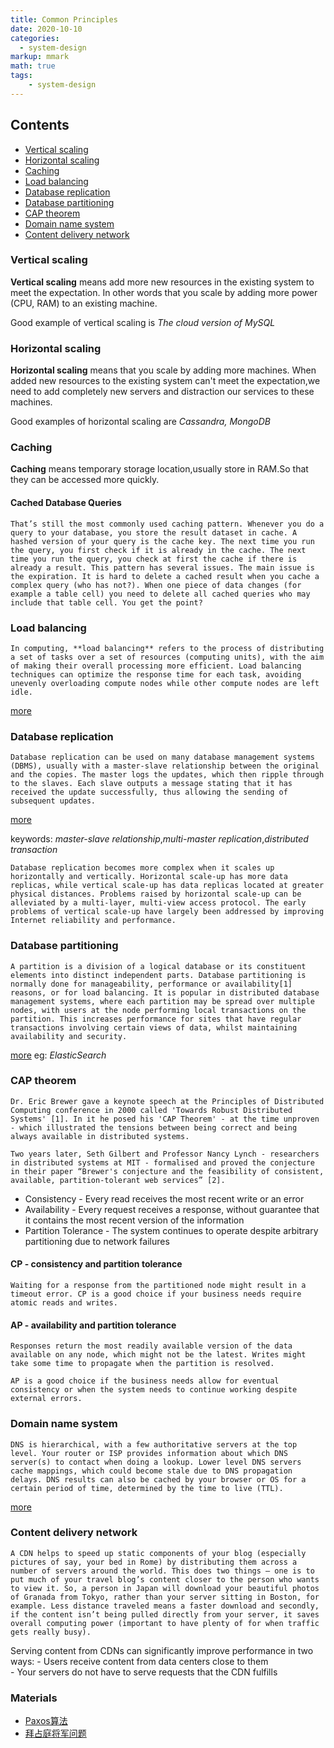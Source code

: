 ```yaml
---
title: Common Principles
date: 2020-10-10
categories:
  - system-design
markup: mmark
math: true
tags:
    - system-design
---
```


## Contents
 * [Vertical scaling](#vertical-scaling)
 * [Horizontal scaling](#horizontal-scaling)
 * [Caching](#caching)
 * [Load balancing](#load-balancing)
 * [Database replication](#database-replication)
 * [Database partitioning](#database-partitioning)
 * [CAP theorem](#cap-theorem)
 * [Domain name system](#domain-name-system)
 * [Content delivery network](#content-delivery-network)

### Vertical scaling

**Vertical scaling** means add more new resources in the existing system to meet the expectation.
In other words that you scale by adding more power (CPU, RAM) to an existing machine.

Good example of vertical scaling is *The cloud version of MySQL*

### Horizontal scaling

**Horizontal scaling** means that you scale by adding more machines.
When added new resources to the existing system can't meet the expectation,we need to add completely new servers 
and distraction our services to these machines.

Good examples of horizontal scaling are *Cassandra, MongoDB*

### Caching

**Caching** means temporary storage location,usually store in RAM.So that they can be accessed more quickly.  

#### Cached Database Queries

    That’s still the most commonly used caching pattern. Whenever you do a query to your database, you store the result dataset in cache. A hashed version of your query is the cache key. The next time you run the query, you first check if it is already in the cache. The next time you run the query, you check at first the cache if there is already a result. This pattern has several issues. The main issue is the expiration. It is hard to delete a cached result when you cache a complex query (who has not?). When one piece of data changes (for example a table cell) you need to delete all cached queries who may include that table cell. You get the point?

### Load balancing

    In computing, **load balancing** refers to the process of distributing a set of tasks over a set of resources (computing units), with the aim of making their overall processing more efficient. Load balancing techniques can optimize the response time for each task, avoiding unevenly overloading compute nodes while other compute nodes are left idle.

[more](https://en.wikipedia.org/wiki/Load_balancing_(computing))

### Database replication

    Database replication can be used on many database management systems (DBMS), usually with a master-slave relationship between the original and the copies. The master logs the updates, which then ripple through to the slaves. Each slave outputs a message stating that it has received the update successfully, thus allowing the sending of subsequent updates.
    
[more](https://en.wikipedia.org/wiki/Replication_(computing)#DATABASE)

keywords: *master-slave relationship*,*multi-master replication*,*distributed transaction*

    Database replication becomes more complex when it scales up horizontally and vertically. Horizontal scale-up has more data replicas, while vertical scale-up has data replicas located at greater physical distances. Problems raised by horizontal scale-up can be alleviated by a multi-layer, multi-view access protocol. The early problems of vertical scale-up have largely been addressed by improving Internet reliability and performance.

### Database partitioning
      
    A partition is a division of a logical database or its constituent elements into distinct independent parts. Database partitioning is normally done for manageability, performance or availability[1] reasons, or for load balancing. It is popular in distributed database management systems, where each partition may be spread over multiple nodes, with users at the node performing local transactions on the partition. This increases performance for sites that have regular transactions involving certain views of data, whilst maintaining availability and security.
   
[more](https://en.wikipedia.org/wiki/Partition_(database))
eg: *ElasticSearch*

### CAP theorem

    Dr. Eric Brewer gave a keynote speech at the Principles of Distributed Computing conference in 2000 called 'Towards Robust Distributed Systems' [1]. In it he posed his 'CAP Theorem' - at the time unproven - which illustrated the tensions between being correct and being always available in distributed systems.
    
    Two years later, Seth Gilbert and Professor Nancy Lynch - researchers in distributed systems at MIT - formalised and proved the conjecture in their paper “Brewer's conjecture and the feasibility of consistent, available, partition-tolerant web services” [2].

  * Consistency - Every read receives the most recent write or an error
  * Availability - Every request receives a response, without guarantee that it contains the most recent version of the information
  * Partition Tolerance - The system continues to operate despite arbitrary partitioning due to network failures

#### CP - consistency and partition tolerance
    Waiting for a response from the partitioned node might result in a timeout error. CP is a good choice if your business needs require atomic reads and writes.

#### AP - availability and partition tolerance
    Responses return the most readily available version of the data available on any node, which might not be the latest. Writes might take some time to propagate when the partition is resolved.
    
    AP is a good choice if the business needs allow for eventual consistency or when the system needs to continue working despite external errors.
    
### Domain name system

    DNS is hierarchical, with a few authoritative servers at the top level. Your router or ISP provides information about which DNS server(s) to contact when doing a lookup. Lower level DNS servers cache mappings, which could become stale due to DNS propagation delays. DNS results can also be cached by your browser or OS for a certain period of time, determined by the time to live (TTL).
    
[more](https://docs.microsoft.com/en-us/previous-versions/windows/it-pro/windows-server-2008-R2-and-2008/dd197427(v=ws.10)?redirectedfrom=MSDN)
    
### Content delivery network

    A CDN helps to speed up static components of your blog (especially pictures of say, your bed in Rome) by distributing them across a number of servers around the world. This does two things – one is to put much of your travel blog’s content closer to the person who wants to view it. So, a person in Japan will download your beautiful photos of Granada from Tokyo, rather than your server sitting in Boston, for example. Less distance traveled means a faster download and secondly, if the content isn’t being pulled directly from your server, it saves overall computing power (important to have plenty of for when traffic gets really busy).    
    
Serving content from CDNs can significantly improve performance in two ways:
    - Users receive content from data centers close to them    
    - Your servers do not have to serve requests that the CDN fulfills

### Materials

 - [Paxos算法](https://zh.wikipedia.org/wiki/Paxos%E7%AE%97%E6%B3%95)
 - [拜占庭将军问题](https://zh.wikipedia.org/wiki/%E6%8B%9C%E5%8D%A0%E5%BA%AD%E5%B0%86%E5%86%9B%E9%97%AE%E9%A2%98)